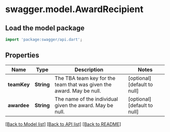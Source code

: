 # swagger.model.AwardRecipient

## Load the model package
```dart
import 'package:swagger/api.dart';
```

## Properties
Name | Type | Description | Notes
------------ | ------------- | ------------- | -------------
**teamKey** | **String** | The TBA team key for the team that was given the award. May be null. | [optional] [default to null]
**awardee** | **String** | The name of the individual given the award. May be null. | [optional] [default to null]

[[Back to Model list]](../README.md#documentation-for-models) [[Back to API list]](../README.md#documentation-for-api-endpoints) [[Back to README]](../README.md)



